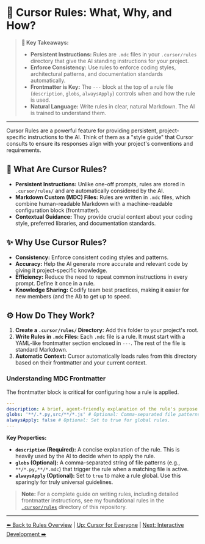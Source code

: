 # 📜 Cursor Rules: What, Why, and How?

> **🔑 Key Takeaways:**
> 
> - **Persistent Instructions:** Rules are `.mdc` files in your `.cursor/rules` directory that give the AI standing instructions for your project.
> - **Enforce Consistency:** Use rules to enforce coding styles, architectural patterns, and documentation standards automatically.
> - **Frontmatter is Key:** The `---` block at the top of a rule file (`description`, `globs`, `alwaysApply`) controls when and how the rule is used.
> - **Natural Language:** Write rules in clear, natural Markdown. The AI is trained to understand them.

---

Cursor Rules are a powerful feature for providing persistent, project-specific instructions to the AI. Think of them as a "style guide" that Cursor consults to ensure its responses align with your project's conventions and requirements.

## 🤔 What Are Cursor Rules?

-   **Persistent Instructions:** Unlike one-off prompts, rules are stored in `.cursor/rules/` and are automatically considered by the AI.
-   **Markdown Custom (MDC) Files:** Rules are written in `.mdc` files, which combine human-readable Markdown with a machine-readable configuration block (frontmatter).
-   **Contextual Guidance:** They provide crucial context about your coding style, preferred libraries, and documentation standards.

## ✨ Why Use Cursor Rules?

-   **Consistency:** Enforce consistent coding styles and patterns.
-   **Accuracy:** Help the AI generate more accurate and relevant code by giving it project-specific knowledge.
-   **Efficiency:** Reduce the need to repeat common instructions in every prompt. Define it once in a rule.
-   **Knowledge Sharing:** Codify team best practices, making it easier for new members (and the AI) to get up to speed.

## ⚙️ How Do They Work?

1.  **Create a `.cursor/rules/` Directory:** Add this folder to your project's root.
2.  **Write Rules in `.mdc` Files:** Each `.mdc` file is a rule. It must start with a YAML-like frontmatter section enclosed in `---`. The rest of the file is standard Markdown.
3.  **Automatic Context:** Cursor automatically loads rules from this directory based on their frontmatter and your current context.

### Understanding MDC Frontmatter

The frontmatter block is critical for configuring how a rule is applied.

```yaml
---
description: A brief, agent-friendly explanation of the rule's purpose.
globs: '**/.*.py,src/**/*.js' # Optional: Comma-separated file patterns.
alwaysApply: false # Optional: Set to true for global rules.
---
```

**Key Properties:**

-   **`description` (Required):** A concise explanation of the rule. This is heavily used by the AI to decide when to apply the rule.
-   **`globs` (Optional):** A comma-separated string of file patterns (e.g., `**/*.py,**/*.mdc`) that trigger the rule when a matching file is active.
-   **`alwaysApply` (Optional):** Set to `true` to make a rule global. Use this sparingly for truly universal guidelines.

> **Note:** For a complete guide on writing rules, including detailed frontmatter instructions, see my foundational rules in the [`.cursor/rules`](../../../.cursor/rules) directory of this repository.

---

[⬅️ Back to Rules Overview](./README.md) | [Up: Cursor for Everyone](../../README.md) | [Next: Interactive Development ➡️](./02b-Interactive-Rule-Development.md) 